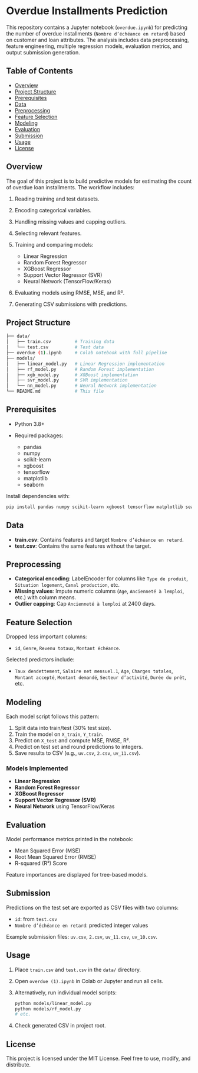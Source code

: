 # Overdue Installments Prediction

This repository contains a Jupyter notebook (`overdue.ipynb`) for predicting the number of overdue installments (`Nombre d’échéance en retard`) based on customer and loan attributes. The analysis includes data preprocessing, feature engineering, multiple regression models, evaluation metrics, and output submission generation.

## Table of Contents

* [Overview](#overview)
* [Project Structure](#project-structure)
* [Prerequisites](#prerequisites)
* [Data](#data)
* [Preprocessing](#preprocessing)
* [Feature Selection](#feature-selection)
* [Modeling](#modeling)
* [Evaluation](#evaluation)
* [Submission](#submission)
* [Usage](#usage)
* [License](#license)

## Overview

The goal of this project is to build predictive models for estimating the count of overdue loan installments. The workflow includes:

1. Reading training and test datasets.
2. Encoding categorical variables.
3. Handling missing values and capping outliers.
4. Selecting relevant features.
5. Training and comparing models:

   * Linear Regression
   * Random Forest Regressor
   * XGBoost Regressor
   * Support Vector Regressor (SVR)
   * Neural Network (TensorFlow/Keras)
6. Evaluating models using RMSE, MSE, and R².
7. Generating CSV submissions with predictions.

## Project Structure

```bash
├── data/
│   ├── train.csv         # Training data
│   └── test.csv          # Test data
├── overdue (1).ipynb     # Colab notebook with full pipeline
├── models/
│   ├── linear_model.py   # Linear Regression implementation
│   ├── rf_model.py       # Random Forest implementation
│   ├── xgb_model.py      # XGBoost implementation
│   ├── svr_model.py      # SVR implementation
│   └── nn_model.py       # Neural Network implementation
└── README.md             # This file
```

## Prerequisites

* Python 3.8+
* Required packages:

  * pandas
  * numpy
  * scikit-learn
  * xgboost
  * tensorflow
  * matplotlib
  * seaborn

Install dependencies with:

```bash
pip install pandas numpy scikit-learn xgboost tensorflow matplotlib seaborn
```

## Data

* **train.csv**: Contains features and target `Nombre d’échéance en retard`.
* **test.csv**: Contains the same features without the target.

## Preprocessing

* **Categorical encoding**: LabelEncoder for columns like `Type de produit`, `Situation logement`, `Canal production`, etc.
* **Missing values**: Impute numeric columns (`Age`, `Ancienneté à lemploi`, etc.) with column means.
* **Outlier capping**: Cap `Ancienneté à lemploi` at 2400 days.

## Feature Selection

Dropped less important columns:

* `id`, `Genre`, `Revenu totaux`, `Montant échéance`.

Selected predictors include:

* `Taux dendettement`, `Salaire net mensuel.1`, `Age`, `Charges totales`, `Montant accepté`, `Montant demandé`, `Secteur d’activité`, `Durée du prêt`, etc.

## Modeling

Each model script follows this pattern:

1. Split data into train/test (30% test size).
2. Train the model on `X_train`, `Y_train`.
3. Predict on `X_test` and compute MSE, RMSE, R².
4. Predict on test set and round predictions to integers.
5. Save results to CSV (e.g., `uv.csv`, `2.csv`, `uv_11.csv`).

### Models Implemented

* **Linear Regression**
* **Random Forest Regressor**
* **XGBoost Regressor**
* **Support Vector Regressor (SVR)**
* **Neural Network** using TensorFlow/Keras

## Evaluation

Model performance metrics printed in the notebook:

* Mean Squared Error (MSE)
* Root Mean Squared Error (RMSE)
* R-squared (R²) Score

Feature importances are displayed for tree-based models.

## Submission

Predictions on the test set are exported as CSV files with two columns:

* `id`: from `test.csv`
* `Nombre d’échéance en retard`: predicted integer values

Example submission files: `uv.csv`, `2.csv`, `uv_11.csv`, `uv_10.csv`.

## Usage

1. Place `train.csv` and `test.csv` in the `data/` directory.

2. Open `overdue (1).ipynb` in Colab or Jupyter and run all cells.

3. Alternatively, run individual model scripts:

   ```bash
   python models/linear_model.py
   python models/rf_model.py
   # etc.
   ```

4. Check generated CSV in project root.

## License

This project is licensed under the MIT License. Feel free to use, modify, and distribute.
